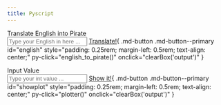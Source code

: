 ```yaml
---
title: Pyscript
---
```


<!-- pyscript routines -->
<div markdown>
<py-config src="../pyscript_level1.toml"></py-config>
<py-script src="../mycode/main.py"></py-script>

<!-- You dare not drink my rum! -->

Translate English into Pirate<br>
<input type="text" id="english" placeholder="Type your English in here ..."> 
[Translate!](#){ .md-button .md-button--primary id="english" style="padding: 0.25rem; margin-left: 0.5rem; text-align: center;" py-click="english_to_pirate()" onclick="clearBox('output')"  }

Input Value<br>
<input type="text" id="showplot" placeholder="Type your int value ..."> 
[Show it!](#){ .md-button .md-button--primary id="showplot" style="padding: 0.25rem; margin-left: 0.5rem; text-align: center;" py-click="plotter()" onclick="clearBox('output')" }

<div id="output"></div>
</div>

